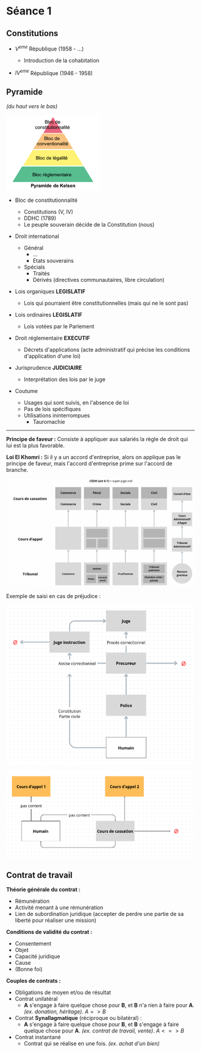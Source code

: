 # Séance 1

## Constitutions

- $V^{eme}$ République (1958 - ...)
    - Introduction de la cohabitation

- $IV^{eme}$ République (1946 - 1958)

## Pyramide

_(du haut vers le bas)_

![Pyramide des normes](../assets/pyramide_kelsen.png)

- Bloc de constitutionnalité
    - Constitutions (V, IV)
    - DDHC (1789)
    - Le peuple souverain décide de la Constitution (nous)

- Droit international
    - Général
        - ...
        - Etats souverains
    - Spécials
        - Traités
        - Dérivés (directives communautaires, libre circulation)

- Lois organiques **LEGISLATIF**
    - Lois qui pourraient être constitutionnelles (mais qui ne le sont pas)

- Lois ordinaires **LEGISLATIF**
    - Lois votées par le Parlement

- Droit réglementaire **EXECUTIF**
    - Décrets d'applications (acte administratif qui précise les conditions d'application d'une loi)

- Jurisprudence **JUDICIAIRE**
    - Interprétation des lois par le juge

- Coutume
    - Usages qui sont suivis, en l'absence de loi
    - Pas de lois spécifiques
    - Utilisations ininterrompues
        - Tauromachie

---

**Principe de faveur :** Consiste à appliquer aux salariés la règle de droit qui lui est la plus favorable.

**Loi El Khomri :** Si il y a un accord d'entreprise, alors on applique pas le principe de faveur, mais l'accord d'entreprise prime sur l'accord de branche.

![Juridiction](../assets/juridiction.png)

Exemple de saisi en cas de préjudice :

![Exemple 1](../assets/e1.png)

![Exemple 1](../assets/e2.png)


## Contrat de travail

**Théorie générale du contrat :**

- Rémunération
- Activité menant à une rémunération
- Lien de subordination juridique (accepter de perdre une partie de sa liberté pour réaliser une mission)


**Conditions de validité du contrat :**

- Consentement
- Objet
- Capacité juridique
- Cause
- (Bonne foi)

**Couples de contrats :**

- Obligations de moyen et/ou de résultat
- Contrat unilatéral
    - **A** s'engage à faire quelque chose pour **B**, et **B** n'a rien à faire pour **A**. _(ex. donation, héritage)_. $A => B$
- Contrat **Synallagmatique** (réciproque ou bilatéral) :
    - **A** s'engage à faire quelque chose pour **B**, et **B** s'engage à faire quelque chose pour **A**. _(ex. contrat de travail, vente)_. $A <=> B$
- Contrat instantané
    - Contrat qui se réalise en une fois. _(ex. achat d'un bien)_